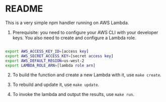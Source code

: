 # README

This is a very simple npm handler running on AWS Lambda.

1. Prerequisite: you need to configure your AWS CLI with your developer keys. You also need to create and configure a Lambda role.

```sh

export AWS_ACCESS_KEY_ID=[access key]
export AWS_SECRET_ACCESS_KEY=[secret access key]
export AWS_DEFAULT_REGION=us-west-2
export LAMBDA_ROLE_ARN=[lambda role arn]
```

2. To build the function and create a new Lambda with it, use `make create`.

3. To rebuild and update it, use `make update`.

4. To invoke the lambda and output the results, use `make run`.
